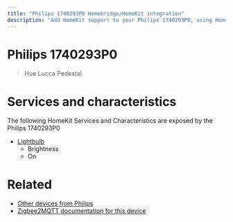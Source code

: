 ```yaml
---
title: "Philips 1740293P0 Homebridge/HomeKit integration"
description: "Add HomeKit support to your Philips 1740293P0, using Homebridge, Zigbee2MQTT and homebridge-z2m."
---
```

<!---
This file has been GENERATED using src/docgen/docgen.ts
DO NOT EDIT THIS FILE MANUALLY!
-->
# Philips 1740293P0
> Hue Lucca Pedestal


# Services and characteristics
The following HomeKit Services and Characteristics are exposed by
the Philips 1740293P0

* [Lightbulb](../../light.md)
  * Brightness
  * On


# Related
* [Other devices from Philips](../index.md#philips)
* [Zigbee2MQTT documentation for this device](https://www.zigbee2mqtt.io/devices/1740293P0.html)